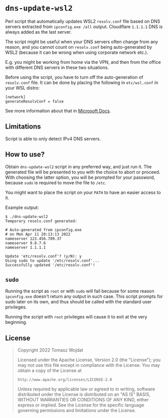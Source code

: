 # `dns-update-wsl2`

Perl script that automatically updates WSL2 `resolv.conf` file based on
DNS servers extracted from `ipconfig.exe /all` output. Cloudflare
`1.1.1.1` DNS is always added as the last server.

The script might be useful when your DNS servers often change from any
reason, and you cannot count on `resolv.conf` being auto-generated by
WSL2 (because it can be wrong when using corporate network etc.).

E.g. you might be working from home via the VPN, and then from the
office with different DNS servers in these two situations.

Before using the script, you have to turn off the auto-generation of
`resolv.conf` file. It can be done by placing the following in
`etc/wsl.conf` in your WSL distro:

```plaintext
[network]
generateResolvConf = false
```

See more information about that in [Microsoft
Docs](https://docs.microsoft.com/en-us/windows/wsl/wsl-config#network-settings).

## Limitations

Script is able to only detect IPv4 DNS servers.

## How to use?

Obtain `dns-update-wsl2` script in any preferred way, and just run it.
The generated file will be presented to you with the choice to abort or
proceed. With choosing the latter option, you will be prompted for your
password, because `sudo` is required to move the file to `/etc`.

You might want to place the script on your `PATH` to have an easier
access to it.

Example output:

```plaintext
$ ./dns-update-wsl2
Temporary resolv.conf generated:

# Auto-generated from ipconfig.exe
# on Mon Apr 11 20:13:13 2022
nameserver 123.456.789.37
nameserver 9.8.7.6
nameserver 1.1.1.1

Update 'etc/resolv.conf'? (y/N): y
Using sudo to update '/etc/resolv.conf'...
Successfully updated '/etc/resolv.conf'!
```

## `sudo`

Running the script as `root` or with `sudo` will fail because for some
reason `ipconfig.exe` doesn't return any output in such case. This
script prompts for sudo later on its own, and thus should be called with
the standard user privileges.

Running the script with `root` privileges will cause it to exit at the
very beginning.

## License

> Copyright 2022 Tomasz Wojdat
>
> Licensed under the Apache License, Version 2.0 (the "License"); you
> may not use this file except in compliance with the License. You may
> obtain a copy of the License at
>
>     http://www.apache.org/licenses/LICENSE-2.0
>
> Unless required by applicable law or agreed to in writing, software
> distributed under the License is distributed on an "AS IS" BASIS,
> WITHOUT WARRANTIES OR CONDITIONS OF ANY KIND, either express or
> implied. See the License for the specific language governing
> permissions and limitations under the License.
